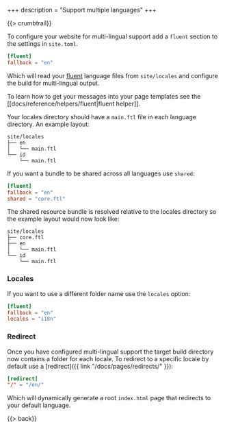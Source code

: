 +++
description = "Support multiple languages"
+++

{{> crumbtrail}}

To configure your website for multi-lingual support add a `fluent` section to the settings in `site.toml`.

```toml
[fluent]
fallback = "en"
```

Which will read your [fluent](https://www.projectfluent.org/) language files from `site/locales` and configure the build for multi-lingual output.

To learn how to get your messages into your page templates see the [[docs/reference/helpers/fluent|fluent helper]].

Your locales directory should have a `main.ftl` file in each language directory. An example layout:

```
site/locales
├── en
│   └── main.ftl
└── id
    └── main.ftl
```

If you want a bundle to be shared across all languages use `shared`:

```toml
[fluent]
fallback = "en"
shared = "core.ftl"
```

The shared resource bundle is resolved relative to the locales directory so the example layout would now look like:

```
site/locales
├── core.ftl
├── en
│   └── main.ftl
└── id
    └── main.ftl
```

### Locales

If you want to use a different folder name use the `locales` option:

```toml
[fluent]
fallback = "en"
locales = "i18n"
```

### Redirect

Once you have configured multi-lingual support the target build directory now contains a folder for each locale. To redirect to a specific locale by default use a [redirect]({{ link "/docs/pages/redirects/" }}):

```toml
[redirect]
"/" = "/en/"
```

Which will dynamically generate a root `index.html` page that redirects to your default language.

{{> back}}
